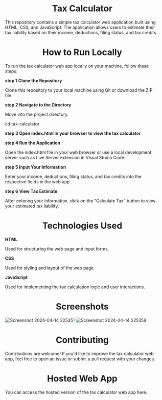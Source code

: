 **<h1 align="center" id="title">Tax Calculator </h1>**
<p>This repository contains a simple tax calculator web application built using HTML, CSS, and JavaScript. The application allows users to estimate their tax liability based on their income, deductions, filing status, and tax credits.</p>

**<h1 align="center" id="title">How to Run Locally</h1>**
<p>To run the tax calculator web app locally on your machine, follow these steps:</p>

**<p> step 1 Clone the Repository</p>**
  Clone this repository to your local machine using Git or download the ZIP file.

**<p> step 2 Navigate to the Directory </p>**
Move into the project directory.

cd tax-calculator

**<p> step 3 Open index.html in your browser to view the tax calculator </p>**


**<p> step 4 Run the Application</p>**
Open the index.html file in your web browser or use a local development server such as Live Server extension in Visual Studio Code.

**<p> step 5 Input Your Information</p>**
Enter your income, deductions, filing status, and tax credits into the respective fields in the web app.

**<p> step 6 View Tax Estimate</p>**
After entering your information, click on the "Calculate Tax" button to view your estimated tax liability.

**<h1 align="center" id="title">Technologies Used</h1>**
**<p>HTML</p>** Used for structuring the web page and input forms.
**<p>CSS </P>** Used for styling and layout of the web page.
**<p>JavaScript</p>** Used for implementing the tax calculation logic and user interactions.

**<h1 align="center" id="title"> Screenshots</h1>**
![Screenshot 2024-04-14 225351](https://github.com/Sangeetasaini08/tax-calculator-main/assets/167005226/b81a623e-b427-4913-bff7-29098858338f)
![Screenshot 2024-04-14 225359](https://github.com/Sangeetasaini08/tax-calculator-main/assets/167005226/128b09ba-b922-4d6e-8b38-55f8fe41c234)


**<h1 align="center" id="title"> Contributing </h1>**
Contributions are welcome! If you'd like to improve the tax calculator web app, feel free to open an issue or submit a pull request with your changes.

**<h1 align= "center" id = "title"> Hosted Web App </h1>**
You can access the hosted version of the tax calculator web app here.


